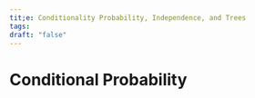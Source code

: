 ```yaml
---
tit;e: Conditionality Probability, Independence, and Trees
tags: 
draft: "false"
---
```

# Conditional Probability 

